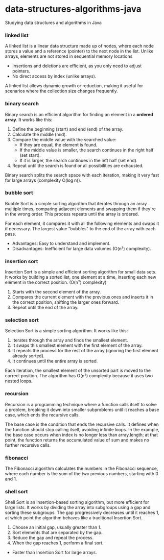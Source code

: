 # data-structures-algorithms-java
Studying data structures and algorithms in Java


### linked list
A linked list is a linear data structure made up of nodes, where each node stores a value and a reference (pointer) to the next node in the list. Unlike arrays, elements are not stored in sequential memory locations.

- Insertions and deletions are efficient, as you only need to adjust pointers.
- No direct access by index (unlike arrays).

A linked list allows dynamic growth or reduction, making it useful for scenarios where the collection size changes frequently.


### binary search
Binary search is an efficient algorithm for finding an element in a **ordered array**. It works like this:

1. Define the beginning (start) and end (end) of the array.
2. Calculate the middle (mid).
3. Compare the middle value with the searched value:
    - If they are equal, the element is found.
    - If the middle value is smaller, the search continues in the right half (set start).
    - If it is larger, the search continues in the left half (set end).
4. Repeat until the search is found or all possibilities are exhausted.

Binary search splits the search space with each iteration, making it very fast for large arrays (complexity O(log n)).


### bubble sort
Bubble Sort is a simple sorting algorithm that iterates through an array multiple times, comparing adjacent elements and swapping them if they're in the wrong order. This process repeats until the array is ordered.

For each element, it compares it with all the following elements and swaps it if necessary. The largest value "bubbles" to the end of the array with each pass.

- Advantages: Easy to understand and implement.
- Disadvantages: Inefficient for large data volumes (O(n²) complexity).


### insertion sort
Insertion Sort is a simple and efficient sorting algorithm for small data sets. It works by building a sorted list, one element at a time, inserting each new element in the correct position. (O(n²) complexity)

1. Starts with the second element of the array.
2. Compares the current element with the previous ones and inserts it in the correct position, shifting the larger ones forward.
3. Repeat until the end of the array.


### selection sort
Selection Sort is a simple sorting algorithm. It works like this:

1. Iterates through the array and finds the smallest element.
2. It swaps this smallest element with the first element of the array.
3. It repeats the process for the rest of the array (ignoring the first element already sorted).
4. It continues until the entire array is sorted.

Each iteration, the smallest element of the unsorted part is moved to the correct position. The algorithm has O(n²) complexity because it uses two nested loops.

### recursion
Recursion is a programming technique where a function calls itself to solve a problem, breaking it down into smaller subproblems until it reaches a base case, which ends the recursive calls.

The base case is the condition that ends the recursive calls. It defines when the function should stop calling itself, avoiding infinite loops. In the example, the base case occurs when index is no longer less than array.length; at that point, the function returns the accumulated value of sum and makes no further recursive calls.

### fibonacci
The Fibonacci algorithm calculates the numbers in the Fibonacci sequence, where each number is the sum of the two previous numbers, starting with 0 and 1.

### shell sort
Shell Sort is an insertion-based sorting algorithm, but more efficient for large lists. It works by dividing the array into subgroups using a gap and sorting these subgroups. The gap progressively decreases until it reaches 1, at which point the algorithm behaves like a traditional Insertion Sort.

1. Choose an initial gap, usually greater than 1.
2. Sort elements that are separated by the gap.
3. Reduce the gap and repeat the process.
4. When the gap reaches 1, perform a final sort.

- Faster than Insertion Sort for large arrays.